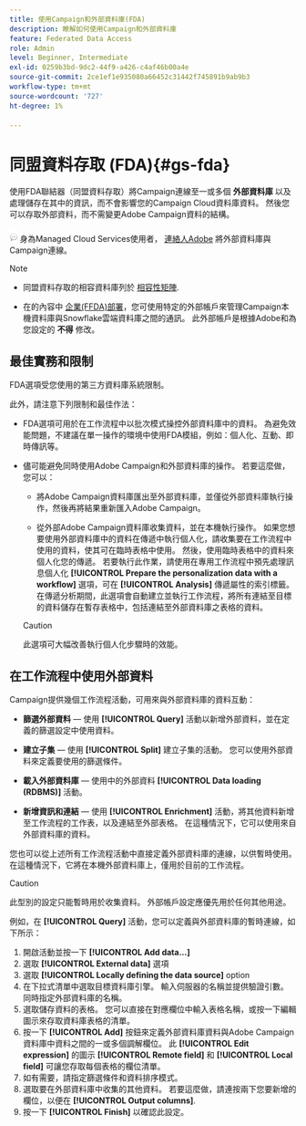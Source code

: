 ```yaml
---
title: 使用Campaign和外部資料庫(FDA)
description: 瞭解如何使用Campaign和外部資料庫
feature: Federated Data Access
role: Admin
level: Beginner, Intermediate
exl-id: 0259b3bd-9dc2-44f9-a426-c4af46b00a4e
source-git-commit: 2ce1ef1e935080a66452c31442f745891b9ab9b3
workflow-type: tm+mt
source-wordcount: '727'
ht-degree: 1%

---
```


# 同盟資料存取 (FDA){#gs-fda}

使用FDA聯結器（同盟資料存取）將Campaign連線至一或多個 **外部資料庫** 以及處理儲存在其中的資訊，而不會影響您的Campaign Cloud資料庫資料。 然後您可以存取外部資料，而不需變更Adobe Campaign資料的結構。

![](../assets/do-not-localize/speech.png)   身為Managed Cloud Services使用者， [連絡人Adobe](../start/campaign-faq.md#support) 將外部資料庫與Campaign連線。


>[!NOTE]
>
>* 同盟資料存取的相容資料庫列於 [相容性矩陣](../start/compatibility-matrix.md).
>
>* 在的內容中 [企業(FFDA)部署](../architecture/enterprise-deployment.md)，您可使用特定的外部帳戶來管理Campaign本機資料庫與Snowflake雲端資料庫之間的通訊。 此外部帳戶是根據Adobe和為您設定的 **不得** 修改。
>



## 最佳實務和限制

FDA選項受您使用的第三方資料庫系統限制。

此外，請注意下列限制和最佳作法：

* FDA選項可用於在工作流程中以批次模式操控外部資料庫中的資料。 為避免效能問題，不建議在單一操作的環境中使用FDA模組，例如：個人化、互動、即時傳訊等。

* 儘可能避免同時使用Adobe Campaign和外部資料庫的操作。 若要這麼做，您可以：

   * 將Adobe Campaign資料庫匯出至外部資料庫，並僅從外部資料庫執行操作，然後再將結果重新匯入Adobe Campaign。

   * 從外部Adobe Campaign資料庫收集資料，並在本機執行操作。
   如果您想要使用外部資料庫中的資料在傳遞中執行個人化，請收集要在工作流程中使用的資料，使其可在臨時表格中使用。 然後，使用臨時表格中的資料來個人化您的傳遞。 若要執行此作業，請使用在專用工作流程中預先處理訊息個人化 **[!UICONTROL Prepare the personalization data with a workflow]** 選項，可在 **[!UICONTROL Analysis]** 傳遞屬性的索引標籤。 在傳遞分析期間，此選項會自動建立並執行工作流程，將所有連結至目標的資料儲存在暫存表格中，包括連結至外部資料庫之表格的資料。

   >[!CAUTION]
   >
   >此選項可大幅改善執行個人化步驟時的效能。


## 在工作流程中使用外部資料

Campaign提供幾個工作流程活動，可用來與外部資料庫的資料互動：

* **篩選外部資料**  — 使用 **[!UICONTROL Query]** 活動以新增外部資料，並在定義的篩選設定中使用資料。

* **建立子集**  — 使用 **[!UICONTROL Split]** 建立子集的活動。 您可以使用外部資料來定義要使用的篩選條件。

* **載入外部資料庫**  — 使用中的外部資料 **[!UICONTROL Data loading (RDBMS)]** 活動。

* **新增資訊和連結**  — 使用 **[!UICONTROL Enrichment]** 活動，將其他資料新增至工作流程的工作表，以及連結至外部表格。 在這種情況下，它可以使用來自外部資料庫的資料。

您也可以從上述所有工作流程活動中直接定義外部資料庫的連線，以供暫時使用。 在這種情況下，它將在本機外部資料庫上，僅用於目前的工作流程。

>[!CAUTION]
>
>此型別的設定只能暫時用於收集資料。 外部帳戶設定應優先用於任何其他用途。

例如，在 **[!UICONTROL Query]** 活動，您可以定義與外部資料庫的暫時連線，如下所示：

1. 開啟活動並按一下 **[!UICONTROL Add data...]**
1. 選取 **[!UICONTROL External data]** 選項
1. 選取 **[!UICONTROL Locally defining the data source]** option
1. 在下拉式清單中選取目標資料庫引擎。 輸入伺服器的名稱並提供驗證引數。 同時指定外部資料庫的名稱。
1. 選取儲存資料的表格。 您可以直接在對應欄位中輸入表格名稱，或按一下編輯圖示來存取資料庫表格的清單。
1. 按一下 **[!UICONTROL Add]** 按鈕來定義外部資料庫資料與Adobe Campaign資料庫中資料之間的一或多個調解欄位。 此 **[!UICONTROL Edit expression]** 的圖示 **[!UICONTROL Remote field]** 和 **[!UICONTROL Local field]** 可讓您存取每個表格的欄位清單。
1. 如有需要，請指定篩選條件和資料排序模式。
1. 選取要在外部資料庫中收集的其他資料。 若要這麼做，請連按兩下您要新增的欄位，以便在 **[!UICONTROL Output columns]**.
1. 按一下 **[!UICONTROL Finish]** 以確認此設定。
